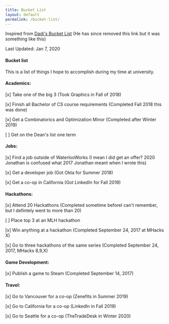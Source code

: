 ```yaml
---
title: Bucket List
layout: default
permalink: /bucket-list/
---
```


Inspired from [Dadi's Bucket List](http://dzed.me/dreamlist.html) (He has since removed this link but it was something like this)

Last Updated: Jan 7, 2020

#### Bucket list
This is a list of things I hope to accomplish during my time at university.

#### Academics:
[x] Take one of the big 3 (Took Graphics in Fall of 2018)

[x] Finish all Bachelor of CS course requirements (Completed Fall 2018 this was done)

[x] Get a Combinatorics and Optimization Minor (Completed after Winter 2019)

[ ] Get on the Dean's list one term

#### Jobs:
[x] Find a job outside of WaterlooWorks (I mean I did get an offer? 2020 Jonathan is confused what 2017 Jonathan meant when I wrote this)

[x] Get a developer job (Got Okta for Summer 2018)

[x] Get a co-op in California (Got LinkedIn for Fall 2019)

#### Hackathons:
[x] Attend 20 Hackathons (Completed sometime beforeI can't remember, but I defintely went to more than 20)

[ ] Place top 3 at an MLH hackathon

[x] Win anything at a hackathon (Completed September 24, 2017 at MHacks X)

[x] Go to three hackathons of the same series (Completed September 24, 2017, MHacks 8,9,X)

#### Game Development:
[x] Publish a game to Steam (Completed September 14, 2017)

#### Travel:

[x] Go to Vancouver for a co-op (Zenefits in Summer 2019)

[x] Go to California for a co-op (LinkedIn in Fall 2019)

[x] Go to Seattle for a co-op (TheTradeDesk in Winter 2020)

